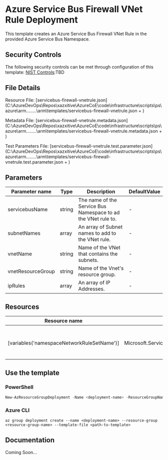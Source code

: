 # Azure Service Bus Firewall VNet Rule Deployment

This template creates an Azure Service Bus Firewall VNet Rule in the provided Azure Service Bus Namespace.

## Security Controls

The following security controls can be met through configuration of this template:
      [NIST Controls](security-controls.md):TBD

## File Details

Resource File: [servicebus-firewall-vnetrule.json](C:\AzureDevOps\Repos\xazxitive\AzureCoE\code\infrastructure\scripts\ps\azure\arm\..\..\..\..\arm\templates/servicebus-firewall-vnetrule.json + )

Metadata File: [servicebus-firewall-vnetrule.metadata.json](C:\AzureDevOps\Repos\xazxitive\AzureCoE\code\infrastructure\scripts\ps\azure\arm\..\..\..\..\arm\templates/servicebus-firewall-vnetrule.metadata.json + )

Test Parameters File: [servicebus-firewall-vnetrule.test.parameter.json](C:\AzureDevOps\Repos\xazxitive\AzureCoE\code\infrastructure\scripts\ps\azure\arm\..\..\..\..\arm\templates/servicebus-firewall-vnetrule.test.parameter.json + )

## Parameters

Parameter name | Type | Description | DefaultValue
-------------- | ---- | ----------- | ------------
servicebusName | string | The name of the Service Bus Namespace to ad the VNet rule to. | -
subnetNames    | array | An array of Subnet names to add to the VNet rule. | -
vnetName       | string | Name of the VNet that contains the subnets. | -
vnetResourceGroup | string | Name of the Vnet's resource group. | -
ipRules        | array | An array of IP Addresses. | -

## Resources

Resource name | Type | ApiVersion
------------- | ---- | ----------
              |      |
              |      |
              |      |
              |      |
[variables('namespaceNetworkRuleSetName')] | Microsoft.ServiceBus/namespaces/networkruleset | 2018-01-01-preview
              |      |
              |      |
              |      |

## Use the template

### PowerShell

```powershell
New-AzResourceGroupDeployment -Name <deployment-name> -ResourceGroupName <resource-group-name> -TemplateFile <path-to-template>
```

### Azure CLI

```text
az group deployment create --name <deployment-name> --resource-group <resource-group-name> --template-file <path-to-template>
```

## Documentation

Coming Soon...
